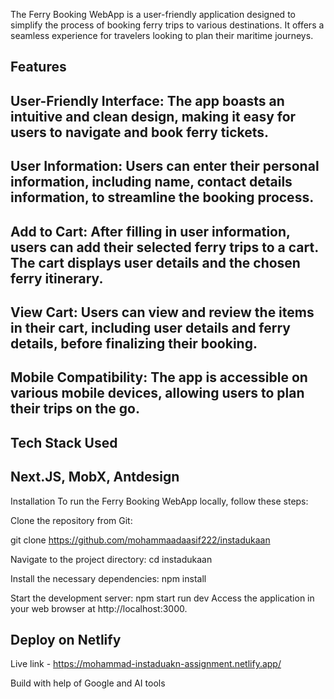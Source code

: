 The Ferry Booking WebApp is a user-friendly application designed to simplify the process of booking ferry trips to various destinations. It offers a seamless experience for travelers looking to plan their maritime journeys. 


## Features 
  ## User-Friendly Interface: The app boasts an intuitive and clean design, making it easy for users to navigate and book ferry tickets. 
  ## User Information: Users can enter their personal information, including name, contact details information, to streamline the booking process.
  ## Add to Cart: After filling in user information, users can add their selected ferry trips to a cart. The cart displays user details and the chosen ferry itinerary.
  ## View Cart: Users can view and review the items in their cart, including user details and ferry details, before finalizing their booking.
  ## Mobile Compatibility: The app is accessible on various mobile devices, allowing users to plan their trips on the go.

## Tech Stack Used 
## Next.JS, MobX, Antdesign 
  
Installation
To run the Ferry Booking WebApp locally, follow these steps:

Clone the repository from Git:

git clone https://github.com/mohammaadaasif222/instadukaan

Navigate to the project directory:
cd instadukaan

Install the necessary dependencies:
npm install


Start the development server:
npm start run dev
Access the application in your web browser at http://localhost:3000.


## Deploy on Netlify
Live link  - https://mohammad-instaduakn-assignment.netlify.app/


Build with help of Google and AI tools

